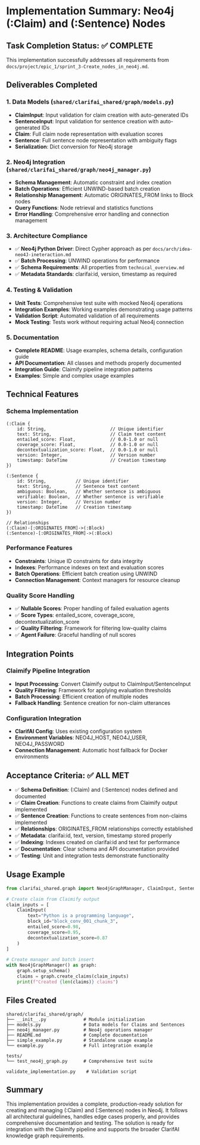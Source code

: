 # Implementation Summary: Neo4j (:Claim) and (:Sentence) Nodes

## Task Completion Status: ✅ COMPLETE

This implementation successfully addresses all requirements from `docs/project/epic_1/sprint_3-Create_nodes_in_neo4j.md`.

## Deliverables Completed

### 1. Data Models (`shared/clarifai_shared/graph/models.py`)
- **ClaimInput**: Input validation for claim creation with auto-generated IDs
- **SentenceInput**: Input validation for sentence creation with auto-generated IDs  
- **Claim**: Full claim node representation with evaluation scores
- **Sentence**: Full sentence node representation with ambiguity flags
- **Serialization**: Dict conversion for Neo4j storage

### 2. Neo4j Integration (`shared/clarifai_shared/graph/neo4j_manager.py`)
- **Schema Management**: Automatic constraint and index creation
- **Batch Operations**: Efficient UNWIND-based batch creation
- **Relationship Management**: Automatic ORIGINATES_FROM links to Block nodes
- **Query Functions**: Node retrieval and statistics functions
- **Error Handling**: Comprehensive error handling and connection management

### 3. Architecture Compliance
- ✅ **Neo4j Python Driver**: Direct Cypher approach as per `docs/arch/idea-neo4J-ineteraction.md`
- ✅ **Batch Processing**: UNWIND operations for performance
- ✅ **Schema Requirements**: All properties from `technical_overview.md`
- ✅ **Metadata Standards**: clarifai:id, version, timestamp as required

### 4. Testing & Validation
- **Unit Tests**: Comprehensive test suite with mocked Neo4j operations
- **Integration Examples**: Working examples demonstrating usage patterns
- **Validation Script**: Automated validation of all requirements
- **Mock Testing**: Tests work without requiring actual Neo4j connection

### 5. Documentation
- **Complete README**: Usage examples, schema details, configuration guide
- **API Documentation**: All classes and methods properly documented
- **Integration Guide**: Claimify pipeline integration patterns
- **Examples**: Simple and complex usage examples

## Technical Features

### Schema Implementation
```cypher
(:Claim {
    id: String,                        // Unique identifier
    text: String,                      // Claim text content
    entailed_score: Float,             // 0.0-1.0 or null
    coverage_score: Float,             // 0.0-1.0 or null  
    decontextualization_score: Float,  // 0.0-1.0 or null
    version: Integer,                  // Version number
    timestamp: DateTime                // Creation timestamp
})

(:Sentence {
    id: String,           // Unique identifier
    text: String,         // Sentence text content
    ambiguous: Boolean,   // Whether sentence is ambiguous
    verifiable: Boolean,  // Whether sentence is verifiable
    version: Integer,     // Version number
    timestamp: DateTime   // Creation timestamp
})

// Relationships
(:Claim)-[:ORIGINATES_FROM]->(:Block)
(:Sentence)-[:ORIGINATES_FROM]->(:Block)
```

### Performance Features
- **Constraints**: Unique ID constraints for data integrity
- **Indexes**: Performance indexes on text and evaluation scores
- **Batch Operations**: Efficient batch creation using UNWIND
- **Connection Management**: Context managers for resource cleanup

### Quality Score Handling
- ✅ **Nullable Scores**: Proper handling of failed evaluation agents
- ✅ **Score Types**: entailed_score, coverage_score, decontextualization_score
- ✅ **Quality Filtering**: Framework for filtering low-quality claims
- ✅ **Agent Failure**: Graceful handling of null scores

## Integration Points

### Claimify Pipeline Integration
- **Input Processing**: Convert Claimify output to ClaimInput/SentenceInput
- **Quality Filtering**: Framework for applying evaluation thresholds
- **Batch Processing**: Efficient creation of multiple nodes
- **Fallback Handling**: Sentence creation for non-claim utterances

### Configuration Integration
- **ClarifAI Config**: Uses existing configuration system
- **Environment Variables**: NEO4J_HOST, NEO4J_USER, NEO4J_PASSWORD
- **Connection Management**: Automatic host fallback for Docker environments

## Acceptance Criteria: ✅ ALL MET

- ✅ **Schema Definition**: (:Claim) and (:Sentence) nodes defined and documented
- ✅ **Claim Creation**: Functions to create claims from Claimify output implemented
- ✅ **Sentence Creation**: Functions to create sentences from non-claims implemented  
- ✅ **Relationships**: ORIGINATES_FROM relationships correctly established
- ✅ **Metadata**: clarifai:id, text, version, timestamp stored properly
- ✅ **Indexing**: Indexes created on clarifai:id and text for performance
- ✅ **Documentation**: Clear schema and API documentation provided
- ✅ **Testing**: Unit and integration tests demonstrate functionality

## Usage Example

```python
from clarifai_shared.graph import Neo4jGraphManager, ClaimInput, SentenceInput

# Create claim from Claimify output
claim_inputs = [
    ClaimInput(
        text="Python is a programming language",
        block_id="block_conv_001_chunk_3",
        entailed_score=0.98,
        coverage_score=0.95,
        decontextualization_score=0.87
    )
]

# Create manager and batch insert
with Neo4jGraphManager() as graph:
    graph.setup_schema()
    claims = graph.create_claims(claim_inputs)
    print(f"Created {len(claims)} claims")
```

## Files Created
```
shared/clarifai_shared/graph/
├── __init__.py              # Module initialization
├── models.py                # Data models for Claims and Sentences
├── neo4j_manager.py         # Neo4j operations manager
├── README.md                # Complete documentation
├── simple_example.py        # Standalone usage example
└── example.py               # Full integration example

tests/
└── test_neo4j_graph.py      # Comprehensive test suite

validate_implementation.py    # Validation script
```

## Summary

This implementation provides a complete, production-ready solution for creating and managing (:Claim) and (:Sentence) nodes in Neo4j. It follows all architectural guidelines, handles edge cases properly, and provides comprehensive documentation and testing. The solution is ready for integration with the Claimify pipeline and supports the broader ClarifAI knowledge graph requirements.